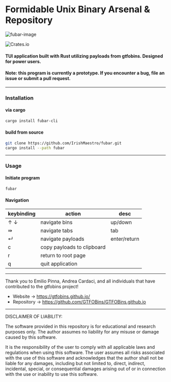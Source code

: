 # Formidable Unix Binary Arsenal &amp; Repository

![fubar-image](https://github.com/IrishMaestro/fubar/assets/70972101/8334863d-675d-4f03-993b-707f7818cd04)

![Crates.io](https://img.shields.io/crates/d/fubar-cli?color=orange&style=plastic)



#### TUI application built with Rust utilizing payloads from gtfobins. Designed for power users.
#### Note: this program is currently a prototype. If you encounter a bug, file an issue or submit a pull request. 
----
### Installation
#### via cargo
```bash
cargo install fubar-cli
```
#### build from source
```bash
git clone https://github.com/IrishMaestro/fubar.git
cargo install --path fubar
```
----
### Usage
#### Initiate program
```bash
fubar
```
#### Navigation
| keybinding | action | desc |
|-----------------|-----------------|-----------------|
| ↑ ↓ | navigate bins | up/down |
| ⇛ | navigate tabs | tab |
| ↵ | navigate payloads | enter/return |
| c | copy payloads to clipboard | |
| r | return to root page | |
| q | quit application | |
 
-----            
Thank you to Emilio Pinna, Andrea Cardaci, and all individuals that have contributed to the gtfobins project!
- Website -> https://gtfobins.github.io/
- Repository -> https://github.com/GTFOBins/GTFOBins.github.io
----
DISCLAIMER OF LIABILITY:

The software provided in this repository is for educational and research purposes only. The author assumes no liability for any misuse or damage caused by this software. 

It is the responsibility of the user to comply with all applicable laws and regulations when using this software. The user assumes all risks associated with the use of this software and acknowledges that the author shall not be liable for any damages, including but not limited to, direct, indirect, incidental, special, or consequential damages arising out of or in connection with the use or inability to use this software.
